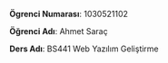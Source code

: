 **Ögrenci Numarası**: 1030521102

**Öğrenci Adı**: Ahmet Saraç

**Ders Adı**: BS441 Web Yazılım Geliştirme
